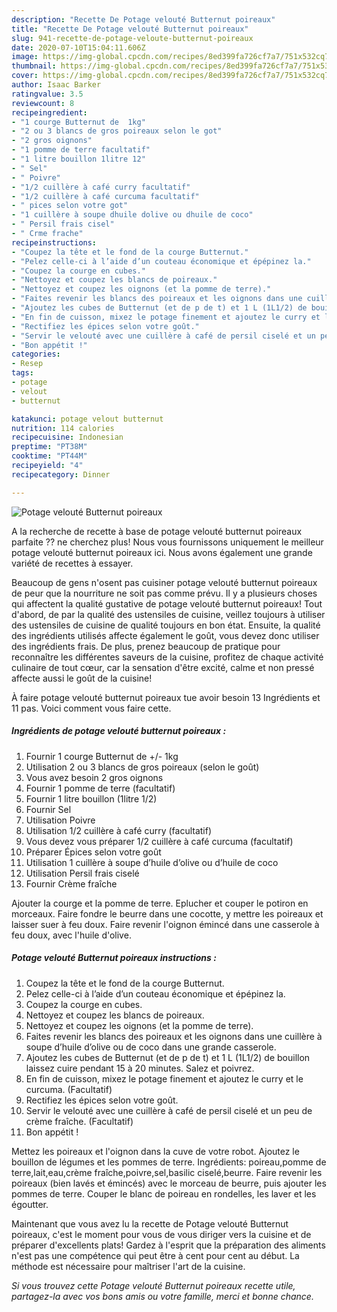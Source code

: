 ```yaml
---
description: "Recette De Potage velouté Butternut poireaux"
title: "Recette De Potage velouté Butternut poireaux"
slug: 941-recette-de-potage-veloute-butternut-poireaux
date: 2020-07-10T15:04:11.606Z
image: https://img-global.cpcdn.com/recipes/8ed399fa726cf7a7/751x532cq70/potage-veloute-butternut-poireaux-photo-principale-de-la-recette.jpg
thumbnail: https://img-global.cpcdn.com/recipes/8ed399fa726cf7a7/751x532cq70/potage-veloute-butternut-poireaux-photo-principale-de-la-recette.jpg
cover: https://img-global.cpcdn.com/recipes/8ed399fa726cf7a7/751x532cq70/potage-veloute-butternut-poireaux-photo-principale-de-la-recette.jpg
author: Isaac Barker
ratingvalue: 3.5
reviewcount: 8
recipeingredient:
- "1 courge Butternut de  1kg"
- "2 ou 3 blancs de gros poireaux selon le got"
- "2 gros oignons"
- "1 pomme de terre facultatif"
- "1 litre bouillon 1litre 12"
- " Sel"
- " Poivre"
- "1/2 cuillère à café curry facultatif"
- "1/2 cuillère à café curcuma facultatif"
- " pices selon votre got"
- "1 cuillère à soupe dhuile dolive ou dhuile de coco"
- " Persil frais cisel"
- " Crme frache"
recipeinstructions:
- "Coupez la tête et le fond de la courge Butternut."
- "Pelez celle-ci à l’aide d’un couteau économique et épépinez la."
- "Coupez la courge en cubes."
- "Nettoyez et coupez les blancs de poireaux."
- "Nettoyez et coupez les oignons (et la pomme de terre)."
- "Faites revenir les blancs des poireaux et les oignons dans une cuillère à soupe d’huile d’olive ou de coco dans une grande casserole."
- "Ajoutez les cubes de Butternut (et de p de t) et 1 L (1L1/2) de bouillon laissez cuire pendant 15 à 20 minutes. Salez et poivrez."
- "En fin de cuisson, mixez le potage finement et ajoutez le curry et le curcuma. (Facultatif)"
- "Rectifiez les épices selon votre goût."
- "Servir le velouté avec une cuillère à café de persil ciselé et un peu de crème fraîche. (Facultatif)"
- "Bon appétit !"
categories:
- Resep
tags:
- potage
- velout
- butternut

katakunci: potage velout butternut 
nutrition: 114 calories
recipecuisine: Indonesian
preptime: "PT38M"
cooktime: "PT44M"
recipeyield: "4"
recipecategory: Dinner

---
```



![Potage velouté Butternut poireaux](https://img-global.cpcdn.com/recipes/8ed399fa726cf7a7/751x532cq70/potage-veloute-butternut-poireaux-photo-principale-de-la-recette.jpg)

A la recherche de recette à base de potage velouté butternut poireaux parfaite ?? ne cherchez plus! Nous vous fournissons uniquement le meilleur potage velouté butternut poireaux ici. Nous avons également une grande variété de recettes à essayer.

Beaucoup de gens n'osent pas cuisiner potage velouté butternut poireaux de peur que la nourriture ne soit pas comme prévu. Il y a plusieurs choses qui affectent la qualité gustative de potage velouté butternut poireaux! Tout d'abord, de par la qualité des ustensiles de cuisine, veillez toujours à utiliser des ustensiles de cuisine de qualité toujours en bon état. Ensuite, la qualité des ingrédients utilisés affecte également le goût, vous devez donc utiliser des ingrédients frais. De plus, prenez beaucoup de pratique pour reconnaître les différentes saveurs de la cuisine, profitez de chaque activité culinaire de tout cœur, car la sensation d'être excité, calme et non pressé affecte aussi le goût de la cuisine!

<!--inarticleads1-->

À faire potage velouté butternut poireaux tue avoir besoin 13 Ingrédients et 11 pas. Voici comment vous faire cette.

##### Ingrédients de potage velouté butternut poireaux :

1. Fournir 1 courge Butternut de +/- 1kg
1. Utilisation 2 ou 3 blancs de gros poireaux (selon le goût)
1. Vous avez besoin 2 gros oignons
1. Fournir 1 pomme de terre (facultatif)
1. Fournir 1 litre bouillon (1litre 1/2)
1. Fournir  Sel
1. Utilisation  Poivre
1. Utilisation 1/2 cuillère à café curry (facultatif)
1. Vous devez vous préparer 1/2 cuillère à café curcuma (facultatif)
1. Préparer  Épices selon votre goût
1. Utilisation 1 cuillère à soupe d’huile d’olive ou d’huile de coco
1. Utilisation  Persil frais ciselé
1. Fournir  Crème fraîche


Ajouter la courge et la pomme de terre. Eplucher et couper le potiron en morceaux. Faire fondre le beurre dans une cocotte, y mettre les poireaux et laisser suer à feu doux. Faire revenir l&#39;oignon émincé dans une casserole à feu doux, avec l&#39;huile d&#39;olive. 

<!--inarticleads2-->

##### Potage velouté Butternut poireaux instructions :

1. Coupez la tête et le fond de la courge Butternut.
1. Pelez celle-ci à l’aide d’un couteau économique et épépinez la.
1. Coupez la courge en cubes.
1. Nettoyez et coupez les blancs de poireaux.
1. Nettoyez et coupez les oignons (et la pomme de terre).
1. Faites revenir les blancs des poireaux et les oignons dans une cuillère à soupe d’huile d’olive ou de coco dans une grande casserole.
1. Ajoutez les cubes de Butternut (et de p de t) et 1 L (1L1/2) de bouillon laissez cuire pendant 15 à 20 minutes. Salez et poivrez.
1. En fin de cuisson, mixez le potage finement et ajoutez le curry et le curcuma. (Facultatif)
1. Rectifiez les épices selon votre goût.
1. Servir le velouté avec une cuillère à café de persil ciselé et un peu de crème fraîche. (Facultatif)
1. Bon appétit !


Mettez les poireaux et l&#39;oignon dans la cuve de votre robot. Ajoutez le bouillon de légumes et les pommes de terre. Ingrédients: poireau,pomme de terre,lait,eau,crème fraîche,poivre,sel,basilic ciselé,beurre. Faire revenir les poireaux (bien lavés et émincés) avec le morceau de beurre, puis ajouter les pommes de terre. Couper le blanc de poireau en rondelles, les laver et les égoutter. 

<!--inarticleads1-->

<p>
Maintenant que vous avez lu la recette de Potage velouté Butternut poireaux, c'est le moment pour vous de vous diriger vers la cuisine et de préparer d'excellents plats! Gardez à l'esprit que la préparation des aliments n'est pas une compétence qui peut être à cent pour cent au début. La méthode est nécessaire pour maîtriser l'art de la cuisine.
</p>

<p>
<i>Si vous trouvez cette Potage velouté Butternut poireaux recette utile, partagez-la avec vos bons amis ou votre famille, merci et bonne chance.</i>
</p>
